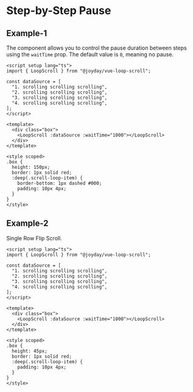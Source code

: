 # Step-by-Step Pause

## Example-1

The component allows you to control the pause duration between steps using the `waitTime` prop. The default value is `0`, meaning no pause.

<script setup lang="ts">
import { LoopScroll } from "@joyday/vue-loop-scroll";;

const dataSource = [
  "1. scrolling scrolling scrolling",
  "2. scrolling scrolling scrolling",
  "3. scrolling scrolling scrolling",
  "4. scrolling scrolling scrolling",
];
</script>

<div :class="$style.box">
  <LoopScroll :dataSource :waitTime="1000"></LoopScroll>
</div>

<style module>
  .box {
    height: 150px;
    border: 1px solid red;
    :global(.scroll-loop-item) {
      border-bottom: 1px dashed #000;
      padding: 10px 4px;
    }
  }
  .box2 {
    height: 45px;
    border: 1px solid red;
    :global(.scroll-loop-item) {
      padding: 10px 4px;
    }
  }
</style>

```vue
<script setup lang="ts">
import { LoopScroll } from "@joyday/vue-loop-scroll";

const dataSource = [
  "1. scrolling scrolling scrolling",
  "2. scrolling scrolling scrolling",
  "3. scrolling scrolling scrolling",
  "4. scrolling scrolling scrolling",
];
</script>

<template>
  <div class="box">
    <LoopScroll :dataSource :waitTime="1000"></LoopScroll>
  </div>
</template>

<style scoped>
.box {
  height: 150px;
  border: 1px solid red;
  :deep(.scroll-loop-item) {
    border-bottom: 1px dashed #000;
    padding: 10px 4px;
  }
}
</style>
```

## Example-2

Single Row Flip Scroll.

<div :class="$style.box2">
  <LoopScroll :dataSource :waitTime="1000"></LoopScroll>
</div>

```vue
<script setup lang="ts">
import { LoopScroll } from "@joyday/vue-loop-scroll";

const dataSource = [
  "1. scrolling scrolling scrolling",
  "2. scrolling scrolling scrolling",
  "3. scrolling scrolling scrolling",
  "4. scrolling scrolling scrolling",
];
</script>

<template>
  <div class="box">
    <LoopScroll :dataSource :waitTime="1000"></LoopScroll>
  </div>
</template>

<style scoped>
.box {
  height: 45px;
  border: 1px solid red;
  :deep(.scroll-loop-item) {
    padding: 10px 4px;
  }
}
</style>
```
